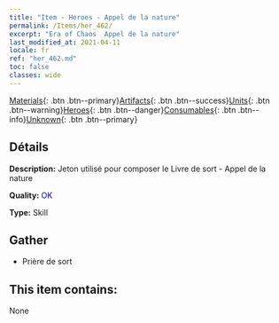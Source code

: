 ```yaml
---
title: "Item - Heroes - Appel de la nature"
permalink: /Items/her_462/
excerpt: "Era of Chaos  Appel de la nature"
last_modified_at: 2021-04-11
locale: fr
ref: "her_462.md"
toc: false
classes: wide
---
```

 [Materials](/fr/Items/){: .btn .btn--primary}[Artifacts](/fr/Items/Artifacts/){: .btn .btn--success}[Units](/fr/Items/Units/){: .btn .btn--warning}[Heroes](/fr/Items/Heroes/){: .btn .btn--danger}[Consumables](/fr/Items/Consumables/){: .btn .btn--info}[Unknown](/fr/Items/Unknown/){: .btn .btn--primary}

## Détails
 **Description:** Jeton utilisé pour composer le Livre de sort - Appel de la nature

 **Quality:** <span style="color: #0000CD">OK</span>

 **Type:** Skill

## Gather

*    Prière de sort 

## This item contains:

  None

